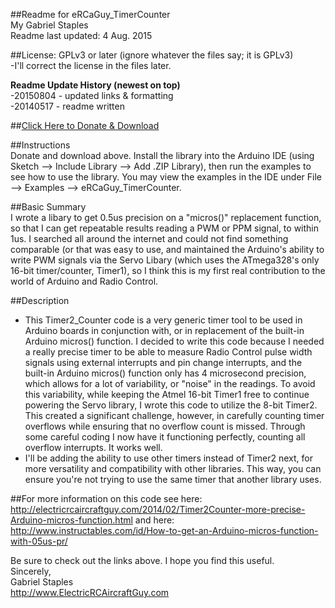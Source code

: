 ##Readme for eRCaGuy_TimerCounter   
My Gabriel Staples  
Readme last updated: 4 Aug. 2015  

##License: GPLv3 or later (ignore whatever the files say; it is GPLv3)  
-I'll correct the license in the files later.

**Readme Update History (newest on top)**  
-20150804 - updated links & formatting  
-20140517 - readme written  

##<a href="https://gumroad.com/l/eRCaGuy_Timer2_Counter" target="_blank">Click Here to Donate & Download</a>  

##Instructions  
Donate and download above. Install the library into the Arduino IDE (using Sketch --> Include Library --> Add .ZIP Library), then run the examples to see how to use the library. You may view the examples in the IDE under File --> Examples --> eRCaGuy_TimerCounter.  

##Basic Summary  
I wrote a libary to get 0.5us precision on a "micros()" replacement function, so that I can get repeatable results reading a PWM or PPM signal, to within 1us.  I searched all around the internet and could not find something comparable (or that was easy to use, and maintained the Arduino's ability to write PWM signals via the Servo Libary (which uses the ATmega328's only 16-bit timer/counter, Timer1), so I think this is my first real contribution to the world of Arduino and Radio Control.  

##Description  
* This Timer2_Counter code is a very generic timer tool to be used in Arduino boards in conjunction with, or in replacement of the built-in Arduino micros() function.  I decided to write this code because I needed a really precise timer to be able to measure Radio Control pulse width signals using external interrupts and pin change interrupts, and the built-in Arduino micros() function only has 4 microsecond precision, which allows for a lot of variability, or "noise" in the readings.  To avoid this variability, while keeping the Atmel 16-bit Timer1 free to continue powering the Servo library, I wrote this code to utilize the 8-bit Timer2. This created a significant challenge, however, in carefully counting timer overflows while ensuring that no overflow count is missed. Through some careful coding I now have it functioning perfectly, counting all overflow interrupts. It works well.  
* I'll be adding the ability to use other timers instead of Timer2 next, for more versatility and compatibility with other libraries. This way, you can ensure you're not trying to use the same timer that another library uses.   

##For more information on this code see here:  http://electricrcaircraftguy.com/2014/02/Timer2Counter-more-precise-Arduino-micros-function.html and here: http://www.instructables.com/id/How-to-get-an-Arduino-micros-function-with-05us-pr/

Be sure to check out the links above.  I hope you find this useful.  
Sincerely,  
Gabriel Staples  
http://www.ElectricRCAircraftGuy.com   
